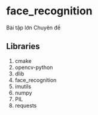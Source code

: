 # face_recognition
Bài tập lớn Chuyên đề<br/>
## Libraries
1. cmake
2. opencv-python
3. dlib
4. face_recognition
5. imutils
6. numpy
7. PIL
8. requests
